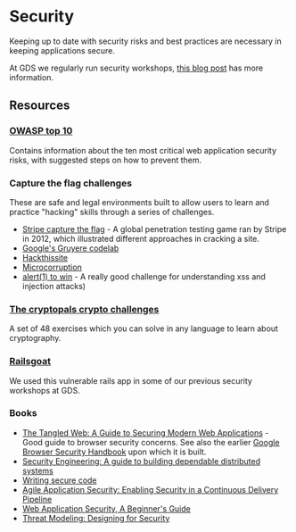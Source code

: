 # Security

Keeping up to date with security risks and best practices are necessary in keeping applications secure.

At GDS we regularly run security workshops, [this blog post](https://gdstechnology.blog.gov.uk/2016/08/09/our-web-security-workshop-for-gds-developers/) has more information.

## Resources

### [OWASP top 10](https://www.owasp.org/index.php/Category:OWASP_Top_Ten_Project)

Contains information about the ten most critical web application security risks, with suggested steps on how to prevent them.

### Capture the flag challenges
These are safe and legal environments built to allow users to learn and practice "hacking" skills through a series of challenges.

- [Stripe capture the flag](https://github.com/stripe-ctf/stripe-ctf-2.0/) - A global penetration testing game ran by Stripe in 2012, which illustrated different approaches in cracking a site.
- [Google's Gruyere codelab](http://google-gruyere.appspot.com/)
- [Hackthissite](https://www.hackthissite.org/)
- [Microcorruption](https://microcorruption.com/about)
- [alert(1) to win](https://alf.nu/alert1) - A really good challenge for understanding xss and injection attacks)

### [The cryptopals crypto challenges](http://cryptopals.com/)

A set of 48 exercises which you can solve in any language to learn about cryptography.

### [Railsgoat](https://github.com/OWASP/railsgoat)

We used this vulnerable rails app in some of our previous security workshops at GDS.



### Books

- [The Tangled Web: A Guide to Securing Modern Web Applications](http://lcamtuf.coredump.cx/tangled/) - Good guide to browser security concerns. See also the earlier [Google Browser Security Handbook](https://code.google.com/archive/p/browsersec/) upon which it is built.
- [Security Engineering: A guide to building dependable distributed systems](http://www.cl.cam.ac.uk/~rja14/book.html)
- [Writing secure code](https://www.safaribooksonline.com/library/view/writing-secure-code/0735617228/)
- [Agile Application Security: Enabling Security in a Continuous Delivery Pipeline](https://gds-library.cloudapps.digital/books/549)
- [Web Application Security, A Beginner's Guide](https://gds-library.cloudapps.digital/books/380)
- [Threat Modeling: Designing for Security](https://gds-library.cloudapps.digital/books/155)